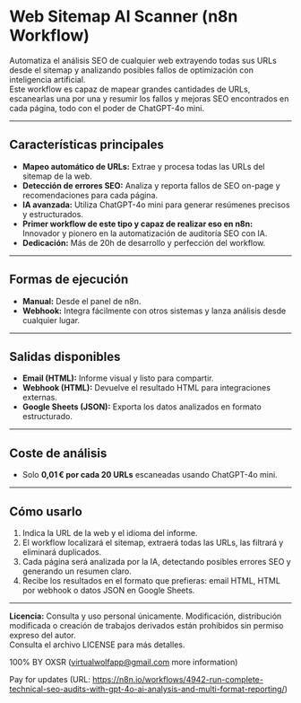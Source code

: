 # Web Sitemap AI Scanner (n8n Workflow)

Automatiza el análisis SEO de cualquier web extrayendo todas sus URLs desde el sitemap y analizando posibles fallos de optimización con inteligencia artificial.  
Este workflow es capaz de mapear grandes cantidades de URLs, escanearlas una por una y resumir los fallos y mejoras SEO encontrados en cada página, todo con el poder de ChatGPT-4o mini.

---

## Características principales

- **Mapeo automático de URLs:** Extrae y procesa todas las URLs del sitemap de la web.
- **Detección de errores SEO:** Analiza y reporta fallos de SEO on-page y recomendaciones para cada página.
- **IA avanzada:** Utiliza ChatGPT-4o mini para generar resúmenes precisos y estructurados.
- **Primer workflow de este tipo y capaz de realizar eso en n8n:** Innovador y pionero en la automatización de auditoría SEO con IA.
- **Dedicación:** Más de 20h de desarrollo y perfección del workflow.

---

## Formas de ejecución

- **Manual:** Desde el panel de n8n.
- **Webhook:** Integra fácilmente con otros sistemas y lanza análisis desde cualquier lugar.

---

## Salidas disponibles

- **Email (HTML):** Informe visual y listo para compartir.
- **Webhook (HTML):** Devuelve el resultado HTML para integraciones externas.
- **Google Sheets (JSON):** Exporta los datos analizados en formato estructurado.

---

## Coste de análisis

- Solo **0,01 € por cada 20 URLs** escaneadas usando ChatGPT-4o mini.

---

## Cómo usarlo

1. Indica la URL de la web y el idioma del informe.
2. El workflow localizará el sitemap, extraerá todas las URLs, las filtrará y eliminará duplicados.
3. Cada página será analizada por la IA, detectando posibles errores SEO y generando un resumen claro.
4. Recibe los resultados en el formato que prefieras: email HTML, HTML por webhook o datos JSON en Google Sheets.

---

**Licencia:** Consulta y uso personal únicamente. Modificación, distribución modificada o creación de trabajos derivados están prohibidos sin permiso expreso del autor.  
Consulta el archivo LICENSE para más detalles.

100% BY OXSR (virtualwolfapp@gmail.com more information)


Pay for updates (URL: https://n8n.io/workflows/4942-run-complete-technical-seo-audits-with-gpt-4o-ai-analysis-and-multi-format-reporting/)
